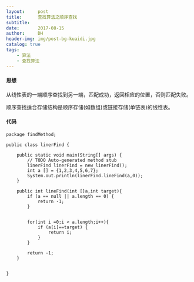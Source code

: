 ```yaml
---
layout:     post
title:      查找算法之顺序查找
subtitle:   
date:       2017-08-15
author:     DH
header-img: img/post-bg-kuaidi.jpg 
catalog: true
tags:
    - 算法
    - 查找算法
---
```



#### 思想

从线性表的一端顺序查找到另一端，匹配成功，返回相应的位置，否则匹配失败。

顺序查找适合存储结构是顺序存储(如数组)或链接存储(单链表)的线性表。

#### 代码

```
package findMethod;

public class linerFind {

	public static void main(String[] args) {
		// TODO Auto-generated method stub
		linerFind linerFind = new linerFind();
		int a [] = {1,2,3,4,5,6,7};
		System.out.println(linerFind.lineFind(a,0));
	}
	
	public int lineFind(int []a,int target){
		if (a == null || a.length == 0) {
			return -1;
		}
		
		
		for(int i =0;i < a.length;i++){
			if (a[i]==target) {
				return i;
			}
		}
		
		return -1;
	}
	
	
}
		

```


